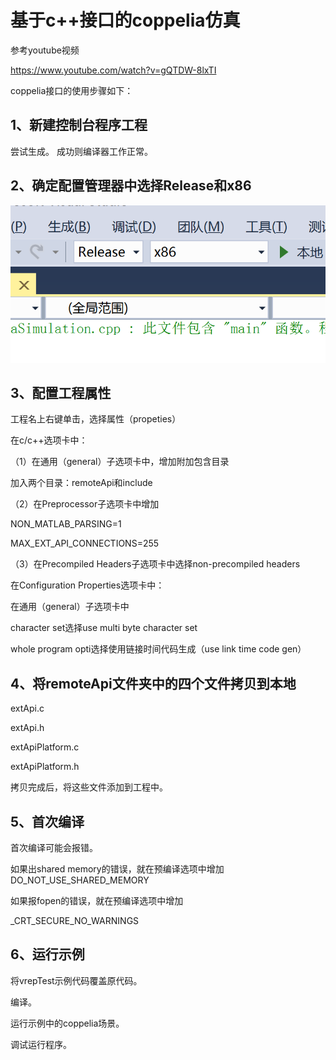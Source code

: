 # 基于c++接口的coppelia仿真

参考youtube视频

https://www.youtube.com/watch?v=gQTDW-8lxTI

coppelia接口的使用步骤如下：



## 1、新建控制台程序工程

尝试生成。 成功则编译器工作正常。

## 2、确定配置管理器中选择Release和x86

![image-20200824220524949](.\images\image-20200824220524949.png)

## 3、配置工程属性

工程名上右键单击，选择属性（propeties）

在c/c++选项卡中：

（1）在通用（general）子选项卡中，增加附加包含目录

加入两个目录：remoteApi和include



（2）在Preprocessor子选项卡中增加

NON_MATLAB_PARSING=1

MAX_EXT_API_CONNECTIONS=255



（3）在Precompiled Headers子选项卡中选择non-precompiled headers



在Configuration Properties选项卡中：

在通用（general）子选项卡中

character set选择use multi byte character set

whole program opti选择使用链接时间代码生成（use link time code gen）



## 4、将remoteApi文件夹中的四个文件拷贝到本地

extApi.c

extApi.h

extApiPlatform.c

extApiPlatform.h

拷贝完成后，将这些文件添加到工程中。



## 5、首次编译

首次编译可能会报错。

如果出shared memory的错误，就在预编译选项中增加DO_NOT_USE_SHARED_MEMORY



如果报fopen的错误，就在预编译选项中增加

_CRT_SECURE_NO_WARNINGS



## 6、运行示例

将vrepTest示例代码覆盖原代码。

编译。

运行示例中的coppelia场景。

调试运行程序。









